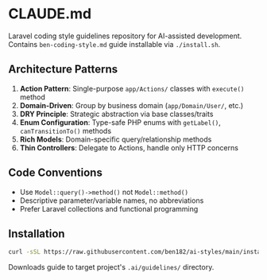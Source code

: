 # CLAUDE.md

Laravel coding style guidelines repository for AI-assisted development. Contains `ben-coding-style.md` guide installable via `./install.sh`.

## Architecture Patterns

1. **Action Pattern**: Single-purpose `app/Actions/` classes with `execute()` method
2. **Domain-Driven**: Group by business domain (`app/Domain/User/`, etc.)
3. **DRY Principle**: Strategic abstraction via base classes/traits
4. **Enum Configuration**: Type-safe PHP enums with `getLabel()`, `canTransitionTo()` methods
5. **Rich Models**: Domain-specific query/relationship methods
6. **Thin Controllers**: Delegate to Actions, handle only HTTP concerns

## Code Conventions

- Use `Model::query()->method()` not `Model::method()`
- Descriptive parameter/variable names, no abbreviations
- Prefer Laravel collections and functional programming

## Installation

```bash
curl -sSL https://raw.githubusercontent.com/ben182/ai-styles/main/install.sh | bash
```

Downloads guide to target project's `.ai/guidelines/` directory.